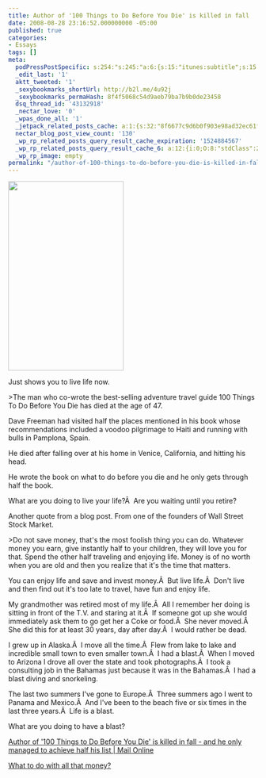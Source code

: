 ```yaml
---
title: Author of '100 Things to Do Before You Die' is killed in fall
date: 2008-08-28 23:16:52.000000000 -05:00
published: true
categories:
- Essays
tags: []
meta:
  podPressPostSpecific: s:254:"s:245:"a:6:{s:15:"itunes:subtitle";s:15:"##PostExcerpt##";s:14:"itunes:summary";s:15:"##PostExcerpt##";s:15:"itunes:keywords";s:17:"##WordPressCats##";s:13:"itunes:author";s:10:"##Global##";s:15:"itunes:explicit";s:2:"No";s:12:"itunes:block";s:2:"No";}";";
  _edit_last: '1'
  aktt_tweeted: '1'
  _sexybookmarks_shortUrl: http://b2l.me/4u92j
  _sexybookmarks_permaHash: 8f4f5068c54d9aeb79ba7b9b0de23458
  dsq_thread_id: '43132918'
  _nectar_love: '0'
  _wpas_done_all: '1'
  _jetpack_related_posts_cache: a:1:{s:32:"8f6677c9d6b0f903e98ad32ec61f8deb";a:2:{s:7:"expires";i:1501472754;s:7:"payload";a:3:{i:0;a:1:{s:2:"id";i:234;}i:1;a:1:{s:2:"id";i:615;}i:2;a:1:{s:2:"id";i:33;}}}}
  nectar_blog_post_view_count: '130'
  _wp_rp_related_posts_query_result_cache_expiration: '1524884567'
  _wp_rp_related_posts_query_result_cache_6: a:12:{i:0;O:8:"stdClass":2:{s:7:"post_id";s:4:"6726";s:5:"score";s:18:"28.792062137265123";}i:1;O:8:"stdClass":2:{s:7:"post_id";s:3:"214";s:5:"score";s:17:"23.25825248031707";}i:2;O:8:"stdClass":2:{s:7:"post_id";s:3:"746";s:5:"score";s:17:"22.07382893502587";}i:3;O:8:"stdClass":2:{s:7:"post_id";s:3:"681";s:5:"score";s:17:"21.79226630203005";}i:4;O:8:"stdClass":2:{s:7:"post_id";s:4:"8352";s:5:"score";s:14:"21.39366423738";}i:5;O:8:"stdClass":2:{s:7:"post_id";s:4:"1766";s:5:"score";s:17:"21.12435046683014";}i:6;O:8:"stdClass":2:{s:7:"post_id";s:3:"143";s:5:"score";s:18:"18.222684702318016";}i:7;O:8:"stdClass":2:{s:7:"post_id";s:2:"26";s:5:"score";s:18:"17.047111372502588";}i:8;O:8:"stdClass":2:{s:7:"post_id";s:3:"157";s:5:"score";s:18:"16.551439044665454";}i:9;O:8:"stdClass":2:{s:7:"post_id";s:4:"2082";s:5:"score";s:18:"16.213129906387646";}i:10;O:8:"stdClass":2:{s:7:"post_id";s:3:"860";s:5:"score";s:18:"16.213129906387646";}i:11;O:8:"stdClass":2:{s:7:"post_id";s:3:"241";s:5:"score";s:18:"15.789894053545956";}}
  _wp_rp_image: empty
permalink: "/author-of-100-things-to-do-before-you-die-is-killed-in-fall/"
---
```

<p><img class="alignright" src="{{ site.baseurl }}/posts/2008/08/article-1049432-026c84f900000578-142_233x382.jpg" alt="" width="233" height="382" /></p>
<p>Just shows you to live life now.</p>
>The man who co-wrote the best-selling adventure travel guide 100 Things To Do Before You Die has died at the age of 47.</p>
<p>Dave Freeman had visited half the places mentioned in his book whose recommendations included a voodoo pilgrimage to Haiti and running with bulls in Pamplona, Spain.</p>
<p>He died after falling over at his home in Venice, California, and hitting his head.</p></blockquote>
<p>He wrote the book on what to do before you die and he only gets through half the book.</p>
<p>What are you doing to live your life?Â  Are you waiting until you retire?</p>
<p>Another quote from a blog post. From one of the founders of Wall Street Stock Market.</p>
>Do not save money, that's the most foolish thing you can do. Whatever money you earn, give instantly half to your children, they will love you for that. Spend the other half traveling and enjoying life. Money is of no worth when you are old and then you realize that it's the time that matters.</p></blockquote>
<p>You can enjoy life and save and invest money.Â  But live life.Â  Don't live and then find out it's too late to travel, have fun and enjoy life.</p>
<p>My grandmother was retired most of my life.Â  All I remember her doing is sitting in front of the T.V. and staring at it.Â  If someone got up she would immediately ask them to go get her a Coke or food.Â  She never moved.Â  She did this for at least 30 years, day after day.Â  I would rather be dead.</p>
<p>I grew up in Alaska.Â  I move all the time.Â  Flew from lake to lake and incredible small town to even smaller town.Â  I had a blast.Â  When I moved to Arizona I drove all over the state and took photographs.Â  I took a consulting job in the Bahamas just because it was in the Bahamas.Â  I had a blast diving and snorkeling.</p>
<p>The last two summers I've gone to Europe.Â  Three summers ago I went to Panama and Mexico.Â  And I've been to the beach five or six times in the last three years.Â  Life is a blast.</p>
<p>What are you doing to have a blast?</p>
<p><a href="http://www.dailymail.co.uk/news/worldnews/article-1049432/Author-100-Things-Do-Before-You-Die-killed-fall--managed-achieve-half-list.html" rel="nofollow">Author of '100 Things to Do Before You Die' is killed in fall - and he only managed to achieve half his list | Mail Online</a></p>
<p><a href="http://www.prelovac.com/vladimir/what-to-do-with-all-that-money" rel="nofollow">What to do with all that money?</a></p>
